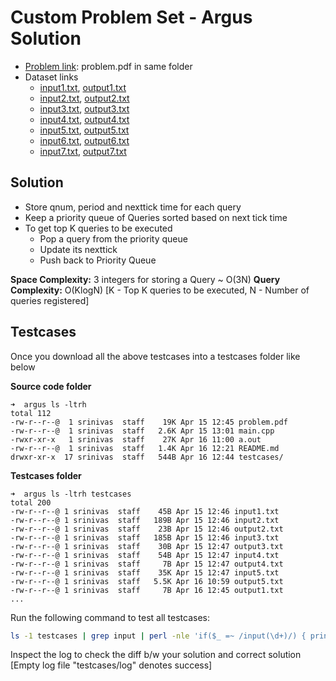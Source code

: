 
# Custom Problem Set - Argus Solution

* [Problem link](problem.pdf): problem.pdf in same folder
* Dataset links
	* [input1.txt](https://pastebin.com/raw/UYTC6skw), [output1.txt](https://pastebin.com/raw/6D8SwsXg)
	* [input2.txt](https://pastebin.com/raw/nw3vVALi), [output2.txt](https://pastebin.com/raw/nwViUZDZ)
	* [input3.txt](https://pastebin.com/raw/w69FQweJ), [output3.txt](https://pastebin.com/raw/S6BXVxsC)
	* [input4.txt](https://pastebin.com/raw/rYqD1tF3), [output4.txt](https://pastebin.com/raw/WrEeeWH8)
	* [input5.txt](https://pastebin.com/raw/bbZG0i0m), [output5.txt](https://gist.github.com/kidambisrinivas/853619817dcbeb3ced01e8ff10589d5a)
	* [input6.txt](https://pastebin.com/raw/CrD55fvf), [output6.txt](https://gist.github.com/kidambisrinivas/1bb15f922f46528b6b5b977989d1a457)
	* [input7.txt](https://pastebin.com/raw/j7N1bfjm), [output7.txt](https://pastebin.com/raw/6D8SwsXg)

## Solution

* Store qnum, period and nexttick time for each query
* Keep a priority queue of Queries sorted based on next tick time
* To get top K queries to be executed
	* Pop a query from the priority queue
	* Update its nexttick 
	* Push back to Priority Queue

**Space Complexity:** 3 integers for storing a Query ~ O(3N)
**Query Complexity:** O(KlogN) [K - Top K queries to be executed, N - Number of queries registered]

## Testcases

Once you download all the above testcases into a testcases folder like below

**Source code folder**

```
➜  argus ls -ltrh
total 112
-rw-r--r--@  1 srinivas  staff    19K Apr 15 12:45 problem.pdf
-rw-r--r--@  1 srinivas  staff   2.6K Apr 15 13:01 main.cpp
-rwxr-xr-x   1 srinivas  staff    27K Apr 16 11:00 a.out
-rw-r--r--@  1 srinivas  staff   1.4K Apr 16 12:21 README.md
drwxr-xr-x  17 srinivas  staff   544B Apr 16 12:44 testcases/
```

**Testcases folder**

```
➜  argus ls -ltrh testcases
total 200
-rw-r--r--@ 1 srinivas  staff    45B Apr 15 12:46 input1.txt
-rw-r--r--@ 1 srinivas  staff   189B Apr 15 12:46 input2.txt
-rw-r--r--@ 1 srinivas  staff    23B Apr 15 12:46 output2.txt
-rw-r--r--@ 1 srinivas  staff   185B Apr 15 12:46 input3.txt
-rw-r--r--@ 1 srinivas  staff    30B Apr 15 12:47 output3.txt
-rw-r--r--@ 1 srinivas  staff    54B Apr 15 12:47 input4.txt
-rw-r--r--@ 1 srinivas  staff     7B Apr 15 12:47 output4.txt
-rw-r--r--@ 1 srinivas  staff    35K Apr 15 12:47 input5.txt
-rw-r--r--@ 1 srinivas  staff   5.5K Apr 16 10:59 output5.txt
-rw-r--r--@ 1 srinivas  staff     7B Apr 16 12:45 output1.txt
...
```

Run the following command to test all testcases:

```bash
ls -1 testcases | grep input | perl -nle 'if($_ =~ /input(\d+)/) { print $1; }' | xargs -I % bash -c 'time ./a.out < testcases/input%.txt > testcases/myoutput%.txt; diff -w testcases/output%.txt testcases/myoutput%.txt' > testcases/log
```

Inspect the log to check the diff b/w your solution and correct solution [Empty log file "testcases/log" denotes success]